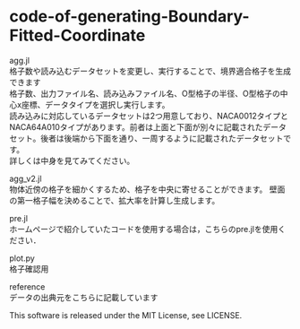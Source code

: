 # code-of-generating-Boundary-Fitted-Coordinate  
agg.jl  
格子数や読み込むデータセットを変更し、実行することで、境界適合格子を生成できます  
格子数、出力ファイル名、読み込みファイル名、O型格子の半径、O型格子の中心x座標、データタイプを選択し実行します。  
読み込みに対応しているデータセットは2つ用意しており、NACA0012タイプとNACA64A010タイプがあります。前者は上面と下面が別々に記載されたデータセット。後者は後端から下面を通り、一周するように記載されたデータセットです。  
詳しくは中身を見てみてください。

agg_v2.jl  
物体近傍の格子を細かくするため、格子を中央に寄せることができます。
壁面の第一格子幅を決めることで、拡大率を計算し生成します。  
  
pre.jl  
ホームページで紹介していたコードを使用する場合は，こちらのpre.jlを使用ください．

plot.py  
格子確認用  

reference  
データの出典元をこちらに記載しています  

This software is released under the MIT License, see LICENSE.
